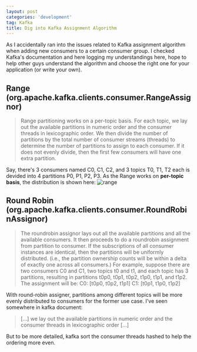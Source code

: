 ```yaml
---
layout: post
categories: 'development'
tag: Kafka
title: Dig into Kafka Assignment Algorithm
---
```

As I accidentally ran into the issues related to Kafka assignment algorithm when adding new consumers to a certain consumer group. I checked Kafka's documentation and here logging my understandings here, hope to help other guys understand the algorithm and choose the right one for your application (or write your own).
<!--more-->
## Range (org.apache.kafka.clients.consumer.RangeAssignor)
> Range partitioning works on a per-topic basis. For each topic, we lay out the available partitions in numeric order and the consumer threads in lexicographic order. We then divide the number of partitions by the total number of consumer streams (threads) to determine the number of partitions to assign to each consumer. If it does not evenly divide, then the first few consumers will have one extra partition.

Say, there's 3 consumers named C0, C1, C2, and 3 topics T0, T1, T2 each is devided into 4 partitions P0, P1, P2, P3.
As the Range works on **per-topic basis**, the distribution is shown here:
<img src="{{ site.baseurl }}/img/range.png" alt="range" class="inline"/>


## Round Robin (org.apache.kafka.clients.consumer.RoundRobinAssignor)
>The roundrobin assignor lays out all the available partitions and all the available consumers. It then proceeds to do a roundrobin assignment from partition to consumer. If the subscriptions of all consumer instances are identical, then the partitions will be uniformly distributed. (i.e., the partition ownership counts will be within a delta of exactly one across all consumers.) For example, suppose there are two consumers C0 and C1, two topics t0 and t1, and each topic has 3 partitions, resulting in partitions t0p0, t0p1, t0p2, t1p0, t1p1, and t1p2. The assignment will be: C0: [t0p0, t0p2, t1p1] C1: [t0p1, t1p0, t1p2]

With round-robin assigner, partitions among different topics will be more evenly distributed to consumers for the former use case. 
I've seen somewhere in kafka document:
>[…] we lay out the available partitions in numeric order and the consumer threads in lexicographic order […]

But to be more detailed, kafka sort the consumer threads hashed to help the ordering more even.
